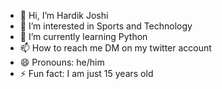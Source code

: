 - 👋 Hi, I’m Hardik Joshi
- 👀 I’m interested in Sports and Technology
- 🌱 I’m currently learning Python
- 📫 How to reach me DM on my twitter account 
- 😄 Pronouns: he/him
- ⚡ Fun fact: I am just 15 years old

<!---
Kioskar1/Kioskar1 is a ✨ special ✨ repository because its `README.md` (this file) appears on your GitHub profile.
You can click the Preview link to take a look at your changes.
--->
